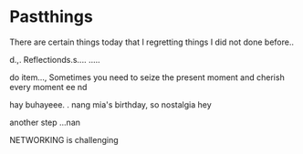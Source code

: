 # Pastthings

There are certain things today that I regretting things I did not done before..

d.,.
Reflectionds.s....
.....

do item...,
Sometimes you need to seize the present moment and cherish every moment ee
nd

hay buhayeee.
.
nang mia's birthday, so nostalgia
hey


another step ...nan

NETWORKING is challenging 
